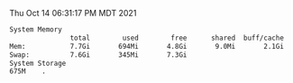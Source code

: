 Thu Oct 14 06:31:17 PM MDT 2021
```bash
System Memory
               total        used        free      shared  buff/cache   available
Mem:           7.7Gi       694Mi       4.8Gi       9.0Mi       2.1Gi       6.7Gi
Swap:          7.6Gi       345Mi       7.3Gi
System Storage
675M	.
```
```bash
